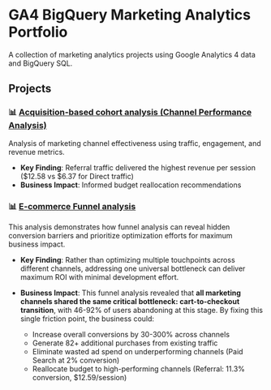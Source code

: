 # GA4 BigQuery Marketing Analytics Portfolio

A collection of marketing analytics projects using Google Analytics 4 data and BigQuery SQL.

## Projects

### 📊 [Acquisition-based cohort analysis (Channel Performance Analysis)](./channel-performance-analysis/)
Analysis of marketing channel effectiveness using traffic, engagement, and revenue metrics.
- **Key Finding**: Referral traffic delivered the highest revenue per session ($12.58 vs $6.37 for Direct traffic)
- **Business Impact**: Informed budget reallocation recommendations


### 📊 [E-commerce Funnel analysis](funnel-analysis)
This analysis demonstrates how funnel analysis can reveal hidden conversion barriers and prioritize optimization efforts for maximum business impact. 
- **Key Finding**: Rather than optimizing multiple touchpoints across different channels, addressing one universal bottleneck can deliver maximum ROI with minimal development effort.
- **Business Impact**: This funnel analysis revealed that **all marketing channels shared the same critical bottleneck: cart-to-checkout transition**, with 46-92% of users abandoning at this stage. By fixing this single friction point, the business could:

  - Increase overall conversions by 30-300% across channels
  - Generate 82+ additional purchases from existing traffic
  - Eliminate wasted ad spend on underperforming channels (Paid Search at 2% conversion)
  - Reallocate budget to high-performing channels (Referral: 11.3% conversion, $12.59/session)

